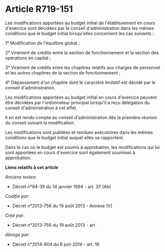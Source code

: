 # Article R719-151

Les modifications apportées au budget initial de l'établissement en cours d'exercice sont décidées par le conseil
d'administration dans les mêmes conditions que le budget initial lorsqu'elles concernent les cas suivants :

1° Modification de l'équilibre global ;

2° Virement de crédits entre la section de fonctionnement et la section des opérations en capital ;

3° Virement de crédits entre les chapitres relatifs aux charges de personnel et les autres chapitres de la section de
fonctionnement ;

4° Dépassement d'un chapitre dont le caractère limitatif est décidé par le conseil d'administration.

Les modifications apportées au budget initial en cours d'exercice peuvent être décidées par l'ordonnateur principal lorsqu'il
a reçu délégation du conseil d'administration à cet effet.

Il en est rendu compte au conseil d'administration dès la première réunion du conseil suivant la modification.

Les modifications sont publiées et rendues exécutoires dans les mêmes conditions que le budget initial auquel elles se
rapportent.

Dans le cas où le budget est soumis à approbation, les modifications qui lui sont apportées en cours d'exercice sont
également soumises à approbation.

**Liens relatifs à cet article**

_Anciens textes_:

  - Décret n°94-39 du 14 janvier 1994 - art. 37 (Ab)

_Codifié par_:

  - Décret n°2013-756 du 19 août 2013 -  Annexe (V)

_Créé par_:

  - Décret n°2013-756 du 19 août 2013 - art.

_Abrogé par_:

  - Décret n°2014-604 du 6 juin 2014 - art. 16
